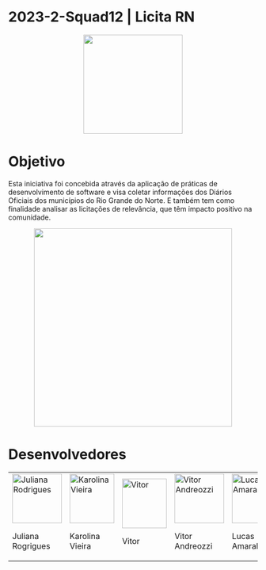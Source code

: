 # 2023-2-Squad12 | Licita RN
<div align="center">
<img src="https://github.com/unb-mds/2023-2-Squad12/assets/84090707/2441e2f4-4bfb-4477-8770-cd69728045d9" width="200px" />
</div>
<h1>Objetivo</h1>
<p>Esta iniciativa foi concebida através da aplicação de práticas de desenvolvimento de software e visa coletar informações dos Diários Oficiais dos municípios do Rio Grande do Norte. E também tem como finalidade analisar as licitações de relevância, que têm impacto positivo na comunidade.</p>
<div align="center">
<img src="https://github.com/unb-mds/2023-2-Squad12/assets/84090707/91da5e3e-30d1-4511-8408-993494ad26dd" width="400px" />
</div>

<h1>Desenvolvedores</h1>
<table>
  <tr>
    <td><a href="https://github.com/julianazx"><img src="https://github.com/unb-mds/2023-2-Squad12/assets/84090707/fcfdd2a7-9ac3-462e-88fa-502136f61cc2" alt="Juliana Rodrigues" style="width: 100px; height: 100px;"></a><p>Juliana Rogrigues</p></td>
    <td><a href="https://github.com/Karolina91"><img src="https://github.com/unb-mds/2023-2-Squad12/assets/84090707/6b9afd1b-c9e1-434c-8067-d549caf1f2b4" alt="Karolina Vieira" style="width: 90px; height: 100px;"></a><p>Karolina Vieira</p></td>
    <td><a href="https://github.com/vcpVitor"><img src="https://github.com/unb-mds/2023-2-Squad12/assets/84090707/78619c92-4d64-497d-8921-378a7762fec2"  alt="Vitor" style="width: 90px; height: 100px;"></a><p>Vitor</p></td>
    <td><a href="https://github.com/caslu-ac"><img src="https://github.com/unb-mds/2023-2-Squad12/assets/84090707/9a7a3aac-4afd-49ff-b307-fc76b5b71aa2"  alt="Vitor Andreozzi" style="width: 100px; height: 100px;"></a><p>Vitor Andreozzi</p></td>
    <td><a href="https://github.com/andreozzi"><img src="https://github.com/unb-mds/2023-2-Squad12/assets/84090707/451c14a4-560f-47fd-a172-4031bf4665ab"  alt="Lucas Amaral" style="width: 100px; height: 100px;"></a><p>Lucas Amaral</p></td>
  </tr>
</table>

